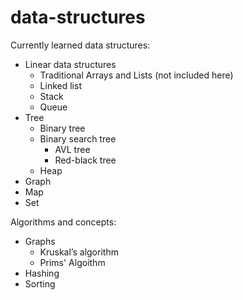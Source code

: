 # data-structures

Currently learned data structures:
* Linear data structures
  * Traditional Arrays and Lists (not included here)
  * Linked list
  * Stack
  * Queue
* Tree
  * Binary tree
  * Binary search tree
    * AVL tree
    * Red-black tree
  * Heap
* Graph
* Map
* Set

Algorithms and concepts:
* Graphs
  * Kruskal’s algorithm
  * Prims' Algoithm
* Hashing
* Sorting
